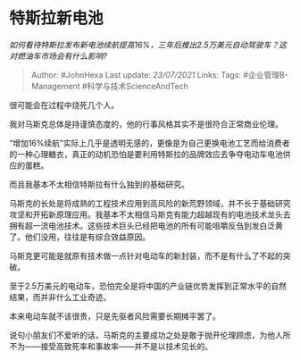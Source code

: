 # 特斯拉新电池
*如何看待特斯拉发布新电池续航提高16%，三年后推出2.5万美元自动驾驶车？这对燃油车市场会有什么影响?*

> Author: #JohnHexa
Last update: *23/07/2021* 
Links:
Tags: #企业管理B-Management #科学与技术ScienceAndTech 

 
很可能会在过程中烧死几个人。

我对马斯克总体是持谨慎态度的，他的行事风格其实不是很符合正常商业伦理。

“增加16%续航”实际上几乎是透明无感的，更像是为自己更换电池工艺而给消费者的一种心理糖衣，真正的动机恐怕是要利用特斯拉的品牌效应去争夺电动车电池供应的蛋糕。

而且我基本不太相信特斯拉有什么独到的基础研究。

马斯克的长处是将成熟的工程技术应用到高风险的新荒野领域，并不长于基础研究攻坚和开拓新原理应用。我基本不太相信马斯克有能力超越现有的电池技术龙头去拥有超一流电池技术。这些技术巨头已经把电池的所有可能咀嚼反刍到发白泛黄了。他们没用，往往是有综合效益原因。

马斯克更可能是就原有技术做一点针对电动车的新封装，而不是有什么了不起的突破。

至于2.5万美元的电动车，恐怕完全是将中国的产业链优势发挥到正常水平的自然结果，而并非什么工业奇迹。

本来电动车就不该很贵，只是先驱者风险需要长期摊平罢了。

  


说句小朋友们不爱听的话，马斯克的主要成功之处是敢于抛开伦理顾虑，为他人所不为——接受高致死率和事故率——并不是以技术见长的。



